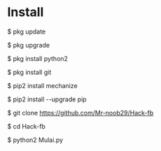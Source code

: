 # Install

$ pkg update

$ pkg upgrade

$ pkg install python2

$ pkg install git

$ pip2 install mechanize

$ pip2 install --upgrade pip

$ git clone https://github.com/Mr-noob29/Hack-fb

$ cd Hack-fb

$ python2 Mulai.py
